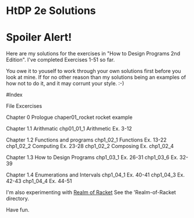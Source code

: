 # HtDP 2e Solutions

# Spoiler Alert!

Here are my solutions for the exercises in "How to Design Programs 2nd Edition".
I've completed Exercises 1-51 so far.

You owe it to youself to work through your own solutions first before you look at mine.  If for no other reason than my solutions being an examples of how not to do it, and it may corrunt your style. :-)  


#Index

  File           Excercises

Chapter 0   Prologue
  chaper01_rocket   rocket example

Chapter 1.1 Arithmatic
  chp01_01_1 Arithmetic      Ex.   3-12

Chapter 1.2 Functions and programs
  chp1_02_1  Functions       Ex.  13-22
  chp1_02_2  Computing       Ex.  23-28
  chp1_02_2  Composing       Ex.
  chp1_02_4

Chapter 1.3 How to Design Programs
  chp1_03_1      Ex.  26-31
  chp1_03_6      Ex.  32-39

Chapter 1.4 Enumerations and Intervals
  chp1_04_1      Ex.  40-41
  chp1_04_3      Ex.  42-43
  chp1_04_4      Ex.  44-51


I'm also experimenting with [Realm of Racket](http://www.nostarch.com/realmofracket)
See the 'Realm-of-Racket directory.

Have fun.
